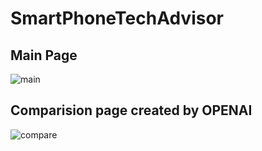 # SmartPhoneTechAdvisor

## Main Page
![main](https://github.com/BenceBiricz/SmartPhoneTechAdvisor/assets/71565433/66834194-5100-402e-9fc2-a982e59769dd)

## Comparision page created by OPENAI
![compare](https://github.com/BenceBiricz/SmartPhoneTechAdvisor/assets/71565433/b2385c7a-b0eb-4719-b7f9-fab785a214d2)

